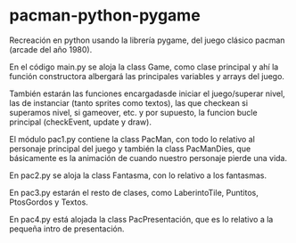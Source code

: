 # pacman-python-pygame
Recreación en python usando la librería pygame, del juego clásico pacman (arcade del año 1980).

En el código main.py se aloja la class Game, como clase principal y ahí la función constructora
albergará las principales variables y arrays del juego. 

También estarán las funciones encargadasde iniciar el juego/superar nivel, las de instanciar
(tanto sprites como textos), las que checkean si superamos nivel, si gameover, etc. y por supuesto,
la funcion bucle principal (checkEvent, update y draw).

El módulo pac1.py contiene la class PacMan, con todo lo relativo al personaje principal del juego
y también la class PacManDies, que básicamente es la animación de cuando nuestro personaje pierde
una vida.

En pac2.py se aloja la class Fantasma, con lo relativo a los fantasmas.

En pac3.py estarán el resto de clases, como LaberintoTile, Puntitos, PtosGordos y Textos.

En pac4.py está alojada la class PacPresentación, que es lo relativo a la pequeña intro de
presentación.


